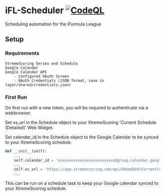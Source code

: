 # iFL-Scheduler [![CodeQL](https://github.com/jbies121/iFL-Scheduler/actions/workflows/codeql.yml/badge.svg?branch=main)](https://github.com/jbies121/iFL-Scheduler/actions/workflows/codeql.yml)

Scheduling automation for the iFormula League

## Setup

### Requirements

```text
XtremeScoring Series and Schedule
Google Calendar
Google Calendar API
    - Configured OAuth Screen
    - OAuth Credentials (JSON format, save in layer/shared/credentials.json)
```

### First Run

On first run with a new token, you will be required to authenticate via a webbrowser.

Set xs_url in the Schedule object to your XtremeScoring 'Current Schedule (Detailed)' Web Widget.

Set calendar_id in the Schedule object to the Google Calendar to be synced to your XtremeScoring schedule.

```python
def __init__(self):
    ...
    self.calendar_id = 'xxxxxxxxxxxxxxxxxxxxxxxxxx@group.calendar.google.com'
    ...
    self.xs_url = 'https://app.xtremescoring.com/api/Embedded/CurrentScheduleDetailed/xxxxxxxx-xxxx-xxxx-xxxx-xxxxxxxxxxxx/xxxxxxxx-xxxx-xxxx-xxxx-xxxxxxxxxxxx'
    ...
```

This can be run on a schedule task to keep your Google calendar synced to your XtremeScoring schedule.
